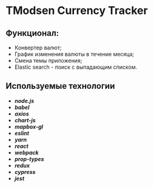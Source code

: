 # TModsen Currency Tracker

## Функционал:

- Конвертер валют;
- График изменения валюты в течение месяца;
- Смена темы приложения;
- Elastic search - поиск с выпадающим списком.

## Используемые технологии

- **_node.js_**
- **_babel_**
- **_axios_**
- **_chart-js_**
- **_mapbox-gl_**
- **_eslint_**
- **_yarn_**
- **_react_**
- **_webpack_**
- **_prop-types_**
- **_redux_**
- **_cypress_**
- **_jest_**
